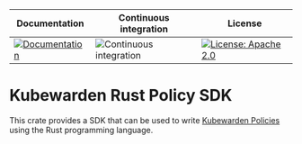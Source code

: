 Documentation | Continuous integration | License
 -----------------------|--------|----
[![Documentation](https://img.shields.io/docsrs/kubewarden-policy-sdk)](https://docs.rs/kubewarden-policy-sdk/latest/kubewarden_policy_sdk/) | ![Continuous integration](https://github.com/kubewarden/policy-sdk-rust/workflows/Continuous%20integration/badge.svg) | [![License: Apache 2.0](https://img.shields.io/badge/License-Apache2.0-brightgreen.svg)](https://opensource.org/licenses/Apache-2.0)

# Kubewarden Rust Policy SDK

This crate provides a SDK that can be used to write [Kubewarden Policies](https://kubewarden.io)
using the Rust programming language.
